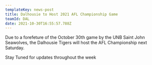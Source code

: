 ```yaml
---
templateKey: news-post
title: Dalhousie to Host 2021 AFL Championship Game
teamId: DAL
date: 2021-10-30T16:55:57.788Z
---
```

Due to a forefeture of the October 30th game by the UNB Saint John Seawolves, the Dalhousie Tigers will host the AFL Championship next Saturday.



Stay Tuned for updates throughout the week